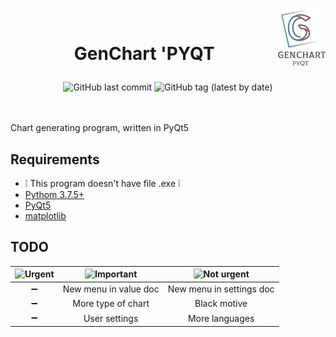  <img src="https://github.com/kryzasada/Chart/blob/master/Image/Icons/full-logo.png" 
      alt="GenChart 'PYQT" height="15%" width="15%" align="right">
     <br>
     
 # <p align="center">   GenChart 'PYQT </P> 

<div align="center">
  <img alt="GitHub last commit" src="https://img.shields.io/github/last-commit/kryzasada/GenChart-PYQT?color=blue">
  <img alt="GitHub tag (latest by date)" src="https://img.shields.io/github/v/tag/kryzasada/GenChart-PYQT?label=version">
</div> 

<br>
<br>



Chart generating program, written in PyQt5 


## Requirements
* &#x2755; This program doesn't have file .exe &#x2755;
* [Pythom 3.7.5+](https://www.python.org/downloads/)
* [PyQt5](https://pypi.org/project/PyQt5/)
* [matplotlib](https://matplotlib.org/downloads.html)

## TODO
|  ![Urgent](https://github.com/kryzasada/ReadMe-Photo/blob/master/Chart/TODO-table1.png) | ![Important](https://github.com/kryzasada/ReadMe-Photo/blob/master/Chart/TODO-table2.png) | ![Not urgent](https://github.com/kryzasada/ReadMe-Photo/blob/master/Chart/TODO-table3.png) |
| :------------: | :------------: | :------------: |
| &#x2796; | New menu in value doc |  New menu in settings doc |
| &#x2796; | More type of chart | Black motive |
| &#x2796; | User settings |  More languages |
